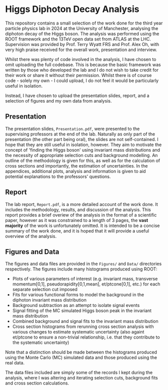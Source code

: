 # Higgs Diphoton Decay Analysis

This repository contains a small selection of the work done for the third year particle physics lab in 2024 at the University of Manchester, analysing the diphoton decay of the Higgs boson. The analysis was performed using the ROOT framework and the 13TeV open data set from ATLAS at the LHC. Supervision was provided by Prof. Terry Wyatt FRS and Prof. Alex Oh, with very high praise received for the overall work, presentation and interview. 

Whilst there was plenty of code involved in the analysis, I have chosen to omit uploading the full codebase. This is because the basic framework was written by those who developed the lab and I do not wish to take credit for their work or share it without their permission. Whilst there is of course code - solely my own - I could upload, I do not feel it would be particularly useful in isolation.

Instead, I have chosen to upload the presentation slides, report, and a selection of figures and my own data from analysis.

## Presentation

The presentation slides, `Presentation.pdf`, were presented to the supervising professors at the end of the lab. Naturally as only part of the presentation (the other part being oral), the slides are not self-contained. I hope that they are still useful in isolation, however. They aim to motivate the concept of 'finding the Higgs boson' using invariant mass distributions and the necessity of appropriate selection cuts and background modelling. An outline of the methodology is given for this, as well as for the calculation of cross sections and importantly, the estimation of uncertainties. In the appendices, additional plots, analysis and information is given to aid potential explanations to the professors' questions.

## Report

The lab report, `Report.pdf`, is a more detailed account of the work done. It includes the methodology, results, and discussion of the analysis. This report provides a brief overiew of the analysis in the format of a scientific paper, however as it was constrained to a length of 3 pages, the **vast majority** of the work is unfortunately omitted. It is intended to be a concise summary of the work done, and it is hoped that it will provide a useful overview of the analysis.

## Figures and Data

The figures and data files are provided in the `Figures/` and `Data/` directories respectively. The figures include many histograms produced using ROOT:

- Plots of various parameters of interest (e.g. invariant mass, transverse momentum[0,1], pseudorapidity[0,1,mean], et/ptcone[0,1], etc.) for each separate selection cut imposed
- Fits for various functional forms to model the background in the diphoton invariant mass distribution
- Background subtraction as an attempt to isolate signal events
- Signal fitting of the MC simulated Higgs boson peak in the invariant mass distribution
- Combined background and signal fits to the invariant mass distribution
- Cross section histograms from rerunning cross section analysis with various changes to estimate systematic uncertainty (also againt et/ptcone to ensure a non-trivial relationship, i.e. that they contribute to the systematic uncertainty)

Note that a distinction should be made between the histograms produced using the Monte Carlo (MC) simulated data and those produced using the real data.

The data files included are simply some of the records I kept during the analysis, where I was altering and iterating selection cuts, background fits and cross section calculations.
